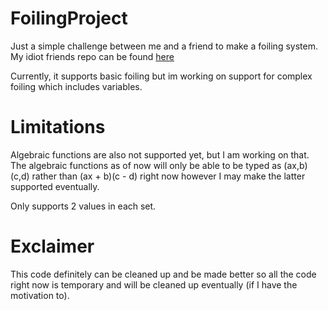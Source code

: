 # FoilingProject
Just a simple challenge between me and a friend to make a foiling system.
My idiot friends repo can be found [here](https://github.com/Aethese/Foiling)

Currently, it supports basic foiling but im working on support for complex foiling which includes variables.

# Limitations
Algebraic functions are also not supported yet, but I am working on that.  The algebraic functions as of now will only be able to be typed as (ax,b)(c,d) rather than (ax + b)(c - d) right now however I may make the latter supported eventually.

Only supports 2 values in each set.

# Exclaimer
This code definitely can be cleaned up and be made better so all the code right now is temporary and will be cleaned up eventually (if I have the motivation to).
